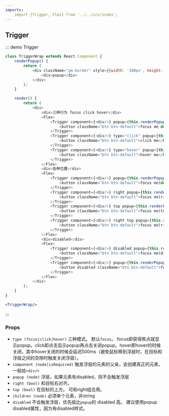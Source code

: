 ```yaml
---
imports:
    import {Trigger, Flex} from '../../src/index';
---
```

## Trigger

::: demo Trigger
```js
class TriggerWrap extends React.Component {
    renderPopup() {
        return (
            <div className="gm-border" style={{width: '200px', height: '200px', background: 'red'}}>
                <div>popup</div>
            </div>
        );
    }

    render() {
        return (
            <div>
                <div>三种行为 focus click hover</div>
                <Flex>
                    <Trigger component={<div/>} popup={this.renderPopup()}>
                        <button className="btn btn-default">focus me default</button>
                    </Trigger>
                    <Trigger component={<div/>} type="click" popup={this.renderPopup()}>
                        <button className="btn btn-default">click me</button>
                    </Trigger>
                    <Trigger component={<div/>} type="hover" popup={this.renderPopup()}>
                        <button className="btn btn-default">hover me</button>
                    </Trigger>
                </Flex>
                <div>各种位置</div>
                <Flex>
                    <Trigger component={<div/>} popup={this.renderPopup()}>
                        <button className="btn btn-default">focus me(default)</button>
                    </Trigger>
                    <Trigger component={<div/>} right popup={this.renderPopup()}>
                        <button className="btn btn-default">focus me(right)</button>
                    </Trigger>
                    <Trigger component={<div/>} top popup={this.renderPopup()}>
                        <button className="btn btn-default">focus me(top)</button>
                    </Trigger>
                    <Trigger component={<div/>} right top popup={this.renderPopup()}>
                        <button className="btn btn-default">focus me(right top)</button>
                    </Trigger>
                </Flex>
                <div>disabled</div>
                <Flex>
                    <Trigger component={<div/>} disabled popup={this.renderPopup()}>
                        <button className="btn btn-default">focus me(disabled)</button>
                    </Trigger>
                    <Trigger component={<div/>} popup={this.renderPopup()}>
                        <button disabled className="btn btn-default">focus me(inner disabled)</button>
                    </Trigger>
                </Flex>
            </div>
        );
    }
}
```
```jsx
<TriggerWrap/>
```
:::

### Props
- `type (focus|click|hover)` 三种模式。 默认`focus`。 focus即获得焦点就显示popup。click即点击显示popup再点击关闭popup。hover即hover的时候关闭，其中hover关闭的时候会延迟500ms（避免鼠标移到浮层时，在目标和浮层之间的空隙时触发关闭浮层）。
- `component (node|isRequired)` 触发浮层的元素的父亲，会创建真正的元素，一般给`<div/>`
- `popup (node)` 浮层，如果元素有disabled，则不会触发浮层
- `right (bool)` 和目标右对齐。
- `top (bool)` 在目标的上方。 可和right组合用。
- `children (node)` 必须单个元素，非string
- `disabled` 不会触发浮层，优先级比`popup`的 disabled 高。 建议使用popup disabled属性，因为有disabled样式。